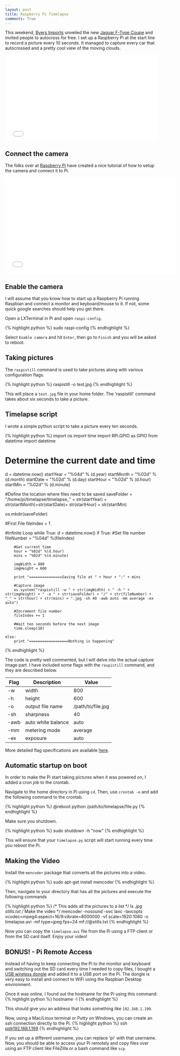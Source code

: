 ```yaml
---
layout: post
title: Raspberry Pi Timelapse
comments: True
---
```


This weekend, [Byers Imports](http://www.byersimports.com/index.htm) unveiled the new [Jaguar F-Type Coupe](http://www.jaguarusa.com/all-models/f-type/f-type-models/f-type-coupe.html) and invited people to autocross for free. I set up a Raspberry Pi at the start line to record a picture every 10 seconds. It managed to capture every car that autocrossed and a pretty cool view of the moving clouds.  

<p style="text-align:center">
<iframe src="//player.vimeo.com/video/106693628" width="500" height="281" frameborder="0" webkitallowfullscreen mozallowfullscreen allowfullscreen></iframe> </p>

## Connect the camera

The folks over at [Raspberry Pi](http://www.raspberrypi.org/help/camera-module-setup/) have created a nice tutorial of how to setup the camera and connect it to Pi.

<p style="text-align:center">
<iframe width="560" height="315" src="//www.youtube.com/embed/GImeVqHQzsE" frameborder="0" allowfullscreen></iframe></p>

## Enable the camera

I will assume that you know how to start up a Raspberry Pi running Raspbian and connect a monitor and keyboard/mouse to it. If not, some quick google searches should help you get there.

Open a LXTerminal in Pi and open `raspi-config`.

{% highlight python %}
sudo raspi-config
{% endhighlight %}

Select `Enable camera` and hit `Enter`, then go to `Finish` and you will be asked to reboot.

## Taking pictures

The `raspistill` command is used to take pictures along with various configuration flags.

{% highlight python %}
raspistill -o test.jpg
{% endhighlight %}

This will place a `test.jpg` file in your home folder. The 'raspistill' command takes about six seconds to take a picture.

## Timelapse script

I wrote a simple python script to take a picture every ten seconds.

{% highlight python %}
import os
import time
import RPi.GPIO as GPIO
from datetime import datetime

# Determine the current date and time
d = datetime.now()
startYear = "%04d" % (d.year)
startMonth = "%02d" % (d.month)
startDate = "%02d" % (d.day)
startHour = "%02d" % (d.hour)
startMin = "%02d" % (d.minute)

#Define the location where files need to be saved
saveFolder = "/home/pi/timelapse/timelapse_" + str(startYear) + str(startMonth)+str(startDate)+ str(startHour) + str(startMin)

os.mkdir(saveFolder)

#First File
fileIndex = 1

#Infinite Loop
while True:
	d = datetime.now()
	if True:
		#Set file number
		fileNumber = "%04d" %(fileIndex)

		#Get current time
		hour = "%02d" %(d.hour)
		mins = "%02d" %(d.minute)

		imgWidth = 800
		imgHeight = 600

		print "===============Saving file at " + hour + ":" + mins

		#Capture image
		os.system("raspistill -w " + str(imgWidth) + " -h " + str(imgHeight) + " -o " + str(saveFolder) + "/" + str(fileNumber) + "_" + str(hour) + str(mins) + ".jpg -sh 40 -awb auto -mm average -ex auto")

		#Increment file number
		fileIndex += 1

		#Wait ten seconds before the next image
		time.sleep(10)

	else:
		print "==================Nothing is happening"

{% endhighlight %}

The code is pretty well commented, but I will delve into the actual capture image part. I have included some flags with the `raspistill` command, and they are described below.

<table>
  <thead>
    <tr>
      <th>Flag</th>
      <th>Description</th>
      <th>Value</th>
    </tr>
  </thead>
  <tbody>
    <tr>
      <td>-w</td>
      <td>width</td>
      <td>800</td>
    </tr>
    <tr>
      <td>-h</td>
      <td>height</td>
      <td>600</td>
    </tr>
    <tr>
      <td>-o</td>
      <td>output file name</td>
      <td>/path/to/file.jpg</td>
    </tr>
    <tr>
      <td>-sh</td>
      <td>sharpness</td>
      <td>40</td>
    </tr>
    <tr>
      <td>-awb</td>
      <td>auto white balance</td>
      <td>auto</td>
    </tr>
    <tr>
      <td>-mm</td>
      <td>metering mode</td>
      <td>average</td>
    </tr>
    <tr>
      <td>-ex</td>
      <td>exposure</td>
      <td>auto</td>
    </tr>
  </tbody>
</table>

More detailed flag specifications are available [here](http://www.raspberrypi.org/documentation/raspbian/applications/camera.md).

## Automatic startup on boot

In order to make the Pi start taking pictures when it was powered on, I added a cron job to the crontab.

Navigate to the home directory in Pi using `cd`. Then, use `crontab -e` and add the following command to the crontab.

{% highlight python %}
@reboot python /path/to/timelapse/file.py
{% endhighlight %}

Make sure you shutdown.

{% highlight python %}
sudo shutdown -h "now"
{% endhighlight %}

This will ensure that your `timelapse.py` script will start running every time you reboot the Pi.

## Making the Video

Install the `mencoder` package that converts all the pictures into a video.

{% highlight python %}
sudo apt-get install mencoder
{% endhighlight %}

Then, navigate to your directory that has all the pictures and execute the following commands

{% highlight python %}
/* This adds all the pictures to a list */
ls *.jpg stills.txt
/* Make the video */
mencoder -nosound -ovc lavc -lavcopts vcodec=mpeg4:aspect=16/9:vibrate=8000000 -vf scale=1920:1080 -o timelapse.avi -mf type=jpeg:fps=24 mf://@stills.txt
{% endhighlight %}

Now you can copy the `timelapse.avi` file from the Pi using a FTP client or from the SD card itself. Enjoy your video!

## BONUS! - Pi Remote Access

Instead of having to keep connecting the Pi to the monitor and keyboard and switching out the SD card every time I needed to copy files, I bought a [USB wireless dongle](http://www.amazon.com/Edimax-EW-7811Un-Adapter-Raspberry-Supports/dp/B003MTTJOY/ref=lp_13983791_1_1?s=pc&ie=UTF8&qid=1411610906&sr=1-1) and added it to a USB port on the Pi. The dongle is very easy to install and connect to WiFi using the Raspbian Desktop environment.

Once it was online, I found out the hostname for the Pi using this command:
{% highlight python %}
hostname -I
{% endhighlight %}

This should give you an address that looks something like `192.168.1.199`.

Now, using a Mac/Linux terminal or Putty on Windows, you can create an ssh connection directly to the Pi.
{% highlight python %}
ssh pi@192.168.1.199
{% endhighlight %}

If you set up a different username, you can replace 'pi' with that username. Now, you should be able to access your Pi remotely and copy files over using an FTP client like FileZilla or a bash command like `scp`.
